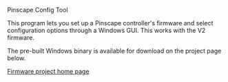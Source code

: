Pinscape Config Tool

This program lets you set up a Pinscape controller's firmware and
select configuration options through a Windows GUI.  This works
with the V2 firmware.

The pre-built Windows binary is available for download on the
project page below.

<a href="https://developer.mbed.org/users/mjr/code/Pinscape_Controller_V2/">Firmware project home page</a>
